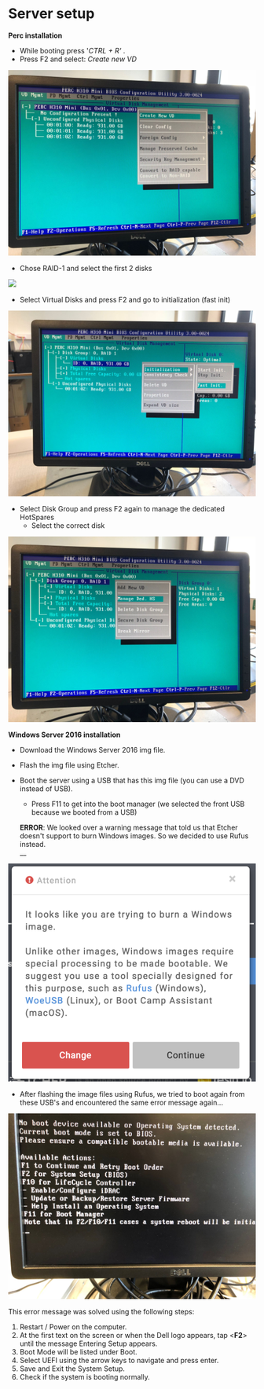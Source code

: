 # Server setup

**Perc installation**

* While booting press '_CTRL + R'_ .
* Press F2 and select: _Create new VD_

![](.gitbook/assets/image%20%286%29.png)

* Chose RAID-1 and select the first 2 disks

 

![](.gitbook/assets/image%20%287%29.png)

* Select Virtual Disks and press F2 and go to initialization \(fast init\)

![](.gitbook/assets/image.png)

* Select Disk Group and press F2 again to manage the dedicated HotSpares
  * Select the correct disk

![](.gitbook/assets/image%20%288%29.png)

**Windows Server 2016 installation**

* Download the Windows Server 2016 img file.
* Flash the img file using Etcher.
* Boot the server using a USB that has this img file \(you can use a DVD instead of USB\).

  * Press F11 to get into the boot manager \(we selected the front USB because we booted from a USB\)

  **ERROR**: We looked over a warning message that told us that Etcher doesn't support to burn Windows images. So we decided to use Rufus instead.  
   __

![Warning message Etcher](.gitbook/assets/image%20%283%29.png)

* After flashing the image files using Rufus, we tried to boot again from these USB's and encountered the same error message again...

![](.gitbook/assets/image%20%285%29.png)

This error message was solved using the following steps:

1. Restart / Power on the computer.
2. At the first text on the screen or when the Dell logo appears, tap &lt;**F2**&gt; until the message Entering Setup appears.
3. Boot Mode will be listed under Boot.
4. Select UEFI using the arrow keys to navigate and press enter.
5. Save and Exit the System Setup.
6. Check if the system is booting normally.


